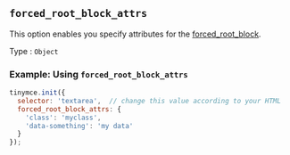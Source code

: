 ## `forced_root_block_attrs`

This option enables you specify attributes for the [forced_root_block](#forced_root_block).

Type
: `Object`

### Example: Using `forced_root_block_attrs`

```js
tinymce.init({
  selector: 'textarea',  // change this value according to your HTML
  forced_root_block_attrs: {
    'class': 'myclass',
    'data-something': 'my data'
  }
});
```
